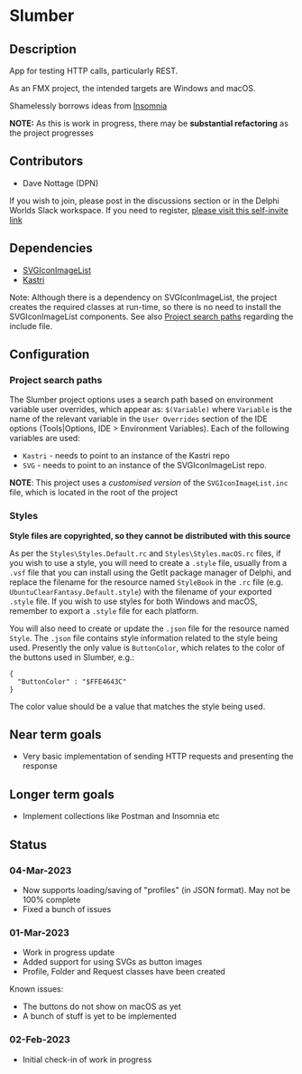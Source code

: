 # Slumber

## Description

App for testing HTTP calls, particularly REST. 

As an FMX project, the intended targets are Windows and macOS.

Shamelessly borrows ideas from [Insomnia](https://insomnia.rest) 

**NOTE:** As this is work in progress, there may be **substantial refactoring** as the project progresses

## Contributors

* Dave Nottage (DPN)

If you wish to join, please post in the discussions section or in the Delphi Worlds Slack workspace. If you need to register, [please visit this self-invite link](https://slack.delphiworlds.com)

## Dependencies

* [SVGIconImageList](https://github.com/EtheaDev/SVGIconImageList)
* [Kastri](https://github.com/DelphiWorlds/Kastri)

Note: Although there is a dependency on SVGIconImageList, the project creates the required classes at run-time, so there is no need to install the SVGIconImageList components. See also [Project search paths](#project-search-paths) regarding the include file.

## Configuration

### Project search paths

The Slumber project options uses a search path based on environment variable user overrides, which appear as: `$(Variable)` where `Variable` is the name of the relevant variable in the `User Overrides` section of the IDE options (Tools|Options, IDE > Environment Variables). Each of the following variables are used:

* `Kastri` - needs to point to an instance of the Kastri repo
* `SVG` - needs to point to an instance of the SVGIconImageList repo. 
  
**NOTE**: This project uses a *customised version* of the `SVGIconImageList.inc` file, which is located in the root of the project

### Styles

**Style files are copyrighted, so they cannot be distributed with this source**

As per the `Styles\Styles.Default.rc` and `Styles\Styles.macOS.rc` files, if you wish to use a style, you will need to create a `.style` file, usually from a `.vsf` file that you can install using the GetIt package manager of Delphi, and replace the filename for the resource named `StyleBook` in the `.rc` file (e.g. `UbuntuClearFantasy.Default.style`) with the filename of your exported `.style` file. If you wish to use styles for both Windows and macOS, remember to export a `.style` file for each platform.

You will also need to create or update the `.json` file for the resource named `Style`. The `.json` file contains style information related to the style being used. Presently the only value is `ButtonColor`, which relates to the color of the buttons used in Slumber, e.g.:

```
{
  "ButtonColor" : "$FFE4643C"
}
```

The color value should be a value that matches the style being used.

## Near term goals

* Very basic implementation of sending HTTP requests and presenting the response

## Longer term goals

* Implement collections like Postman and Insomnia etc

## Status

### 04-Mar-2023

* Now supports loading/saving of "profiles" (in JSON format). May not be 100% complete
* Fixed a bunch of issues

### 01-Mar-2023

* Work in progress update
* Added support for using SVGs as button images
* Profile, Folder and Request classes have been created

Known issues:

* The buttons do not show on macOS as yet
* A bunch of stuff is yet to be implemented

### 02-Feb-2023

* Initial check-in of work in progress












